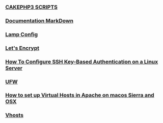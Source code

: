 ### [CAKEPHP3 SCRIPTS](/sys-config/web/cakephp-scripts)

### [Documentation MarkDown](/sys-config/web/documentation-markdown)

### [Lamp Config](/sys-config/web/lamp-config)

### [Let's Encrypt](/sys-config/web/letsencrypt)

### [How To Configure SSH Key-Based Authentication on a Linux Server](/sys-config/web/linux-server-ssh-key)

### [UFW](/sys-config/web/ufw)

### [How to set up Virtual Hosts in Apache on macos Sierra and OSX](/sys-config/web/vhost-macos)

### [Vhosts](/sys-config/web/vhosts)
